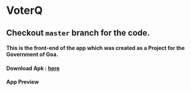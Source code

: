 # VoterQ

## Checkout ```master``` branch for the code.

#### This is the front-end of the app which was created as a Project for the Government of Goa.

#### Download Apk : [here][Link]
[Link]:https://drive.google.com/file/d/1faXKJaydOdmLvsh4sozM1lFD4_qNoAb7/view?usp=sharing

#### App Preview

